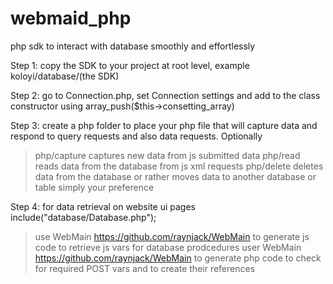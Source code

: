 # webmaid_php
php sdk to interact with database smoothly and effortlessly

Step 1: copy the SDK to your project at root level, example koloyi/database/(the SDK)

Step 2: go to Connection.php, set Connection settings and add to the class constructor using array_push($this->consetting_array) 

Step 3: create a php folder to place your php file that will capture data and respond to query requests and also data requests. Optionally
> php/capture captures new data from js submitted data
> php/read reads data from the database from js xml requests
> php/delete deletes data from the database or rather moves data to another database or table simply your preference

Step 4: for data retrieval on website ui pages include("database/Database.php");
> use WebMain https://github.com/raynjack/WebMain to generate js code to retrieve js vars for database prodcedures
> user WebMain https://github.com/raynjack/WebMain to generate php code to check for required POST vars and to create their references  
